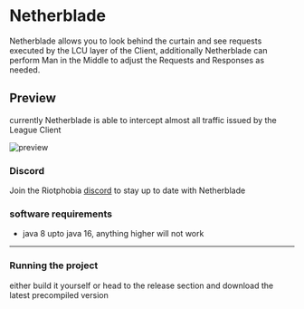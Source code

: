 # Netherblade

Netherblade allows you to look behind the curtain and see requests executed by the LCU layer of the Client, additionally
Netherblade can perform Man in the Middle to adjust the Requests and Responses as needed.

## Preview

currently Netherblade is able to intercept almost all traffic issued by the League Client

![preview](https://i.imgur.com/zwgfWvb.png)

### Discord

Join the Riotphobia [discord](https://discord.gg/JRDwxFxW7m) to stay up to date with Netherblade

### software requirements

* java 8 upto java 16, anything higher will not work

---

### Running the project

either build it yourself or head to the release section and download the latest precompiled version
